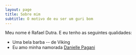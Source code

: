 ```yaml
---
layout: page
title: Sobre mim
subtitle: O motivo de eu ser um guri bom
---
```


Meu nome é Rafael Dutra. E eu tenho as seguintes qualidades:

- Uma bela barba -- de Viking
- Eu amo minha namorada [Danielle Pagani](https://www.linkedin.com/in/danielle-pagani)
